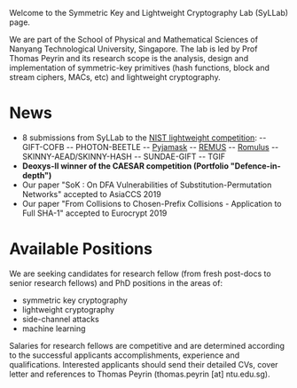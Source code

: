 Welcome to the Symmetric Key and Lightweight Cryptography Lab (SyLLab) page.

We are part of the School of Physical and Mathematical Sciences of Nanyang Technological University, Singapore. The lab is led by Prof Thomas Peyrin and its research scope is the analysis, design and implementation of symmetric-key primitives (hash functions, block and stream ciphers, MACs, etc) and lightweight cryptography. 


# News

- 8 submissions from SyLLab to the [NIST lightweight competition](https://csrc.nist.gov/Projects/Lightweight-Cryptography):
-- GIFT-COFB
-- PHOTON-BEETLE
-- [Pyjamask](https://pyjamask-cipher.github.io/) 
-- [REMUS](https://remusae.github.io/remus/)
-- [Romulus](https://romulusae.github.io/romulus/)
-- SKINNY-AEAD/SKINNY-HASH
-- SUNDAE-GIFT
-- TGIF
- **Deoxys-II winner of the CAESAR competition (Portfolio "Defence-in-depth")**
- Our paper "SoK : On DFA Vulnerabilities of Substitution-Permutation Networks" accepted to AsiaCCS 2019
- Our paper "From Collisions to Chosen-Prefix Collisions - Application to Full SHA-1" accepted to Eurocrypt 2019 


# Available Positions

We are seeking candidates for research fellow (from fresh post-docs to senior research fellows) and PhD positions in the areas of:
- symmetric key cryptography
- lightweight cryptography
- side-channel attacks
- machine learning 

Salaries for research fellows are competitive and are determined according to the successful applicants accomplishments, experience and qualifications. Interested applicants should send their detailed CVs, cover letter and references to Thomas Peyrin (thomas.peyrin [at] ntu.edu.sg).
